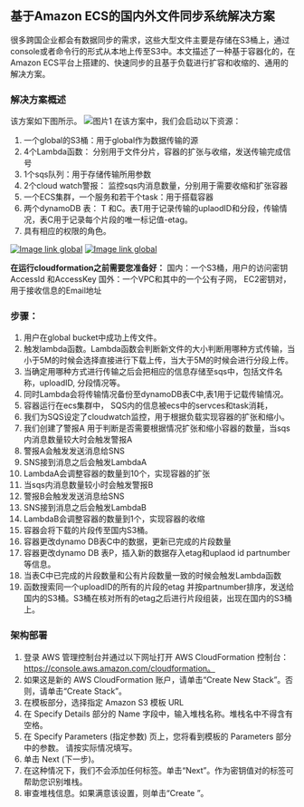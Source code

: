 ## 基于Amazon ECS的国内外文件同步系统解决方案
很多跨国企业都会有数据同步的需求，这些大型文件主要是存储在S3桶上，通过console或者命令行的形式从本地上传至S3中。本文描述了一种基于容器化的，在Amazon ECS平台上搭建的、快速同步的且基于负载进行扩容和收缩的、通用的解决方案。
### 解决方案概述
该方案如下图所示。
 ![图片1](https://s3.cn-north-1.amazonaws.com.cn/chinalabs/assets/s3_transmission/archi.png)
在该方案中，我们会启动以下资源：
1. 一个global的S3桶：用于global作为数据传输的源
2. 4个Lambda函数： 分别用于文件分片，容器的扩张与收缩，发送传输完成信号
3. 1个sqs队列：用于存储传输所用参数
4. 2个cloud watch警报： 监控sqs内消息数量，分别用于需要收缩和扩张容器
5. 一个ECS集群，一个服务和若干个task：用于搭载容器
6. 两个dynamoDB 表： T 和C。表T用于记录传输的uplaodID和分段，传输情况，表C用于记录每个片段的唯一标记值-etag。
7. 具有相应的权限的角色。

[![Image link global](https://s3.cn-north-1.amazonaws.com.cn/chinalabs/assets/GlobalRegion.png)](https://console.aws.amazon.com/cloudformation/home?region=us-east-1#/stacks/new?stackName=ecsStack&templateURL=https://s3-us-west-2.amazonaws.com/chinalabs/templates/s3Transmission/ecs.yaml)
[![Image link global](https://s3.cn-north-1.amazonaws.com.cn/chinalabs/assets/GlobalRegion.png)](https://console.aws.amazon.com/cloudformation/home?region=us-east-1#/stacks/new?stackName=lamStackS&templateURL=https://s3-us-west-2.amazonaws.com/chinalabs/templates/s3Transmission/lambda.yaml)

**在运行cloudformation之前需要您准备好：**
国内：一个S3桶，用户的访问密钥 AccessId 和AccessKey
国外：一个VPC和其中的一个公有子网， EC2密钥对，用于接收信息的Email地址
### 步骤：
1. 用户在global bucket中成功上传文件。
2. 触发lambda函数。Lambda函数会判断新文件的大小判断用哪种方式传输，当小于5M的时候会选择直接进行下载上传，当大于5M的时候会进行分段上传。
3. 当确定用哪种方式进行传输之后会把相应的信息存储至sqs中，包括文件名称，uploadID, 分段情况等。
4. 同时Lambda会将传输情况备份至dynamoDB表C中,表1用于记载传输情况。
5. 容器运行在ecs集群中， SQS内的信息被ecs中的servces和task消耗，
6. 我们为SQS设定了cloudwatch监控，用于根据负载实现容器的扩张和缩小。
7. 我们创建了警报A 用于判断是否需要根据情况扩张和缩小容器的数量，当sqs内消息数量较大时会触发警报A
8. 警报A会触发发送消息给SNS
9. SNS接到消息之后会触发LambdaA
10. LambdaA会调整容器的数量到10个，实现容器的扩张
11. 当sqs内消息数量较小时会触发警报B
12. 警报B会触发发送消息给SNS
13. SNS接到消息之后会触发LambdaB
14. LambdaB会调整容器的数量到1个，实现容器的收缩
15. 容器会将下载的片段传至国内S3桶。
16. 容器更改dynamo DB表C中的数据，更新已完成的片段数量
17. 容器更改dynamo DB 表P，插入新的数据存入etag和uplaod id partnumber等信息。
18. 当表C中已完成的片段数量和公有片段数量一致的时候会触发Lambda函数
19. 函数搜索同一个uploadID的所有的片段的etag 并按partnumber排序，发送给国内的S3桶。S3桶在核对所有的etag之后进行片段组装，出现在国内的S3桶上。
### 架构部署
1. 登录 AWS 管理控制台并通过以下网址打开 AWS CloudFormation 控制台：https://console.aws.amazon.com/cloudformation。
2. 如果这是新的 AWS CloudFormation 账户，请单击“Create New Stack”。否则，请单击“Create Stack”。
3. 在模板部分，选择指定 Amazon S3 模板 URL
4. 在 Specify Details 部分的 Name 字段中，输入堆栈名称。堆栈名中不得含有空格。
5. 在 Specify Parameters (指定参数) 页上，您将看到模板的 Parameters 部分中的参数。 请按实际情况填写。
6. 单击 Next (下一步)。
7. 在这种情况下，我们不会添加任何标签。单击“Next”。作为密钥值对的标签可帮助您识别堆栈。
8. 审查堆栈信息。如果满意该设置，则单击“Create ”。
